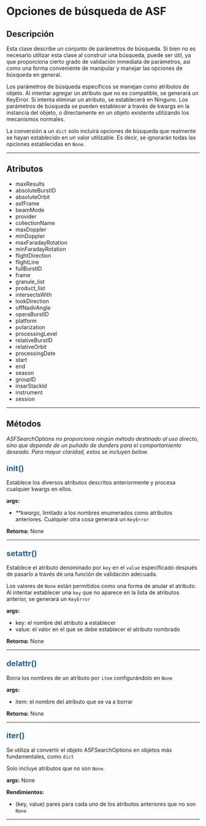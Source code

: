 # Opciones de búsqueda de ASF

## Descripción

Esta clase describe un conjunto de parámetros de búsqueda. Si bien no es necesario utilizar esta clase al construir una búsqueda, puede ser útil, ya que proporciona cierto grado de validación inmediata de parámetros, así como una forma conveniente de manipular y manejar las opciones de búsqueda en general.

Los parámetros de búsqueda específicos se manejan como atributos de objeto. Al intentar agregar un atributo que no es compatible, se generará un KeyError. Si intenta eliminar un atributo, se establecerá en Ninguno. Los parámetros de búsqueda se pueden establecer a través de kwargs en la instancia del objeto, o directamente en un objeto existente utilizando los mecanismos normales.

La conversión a un `dict` solo incluirá opciones de búsqueda que realmente se hayan establecido en un valor utilizable. Es decir, se ignorarán todas las opciones establecidas en `None`.

***

## Atributos
- maxResults
- absoluteBurstID
- absoluteOrbit
- asfFrame
- beamMode
- provider
- collectionName
- maxDoppler
- minDoppler
- maxFaradayRotation
- minFaradayRotation
- flightDirection
- flightLine
- fullBurstID
- frame
- granule_list
- product_list
- intersectsWith
- lookDirection
- offNadirAngle
- operaBurstID
- platform
- polarization
- processingLevel
- relativeBurstID
- relativeOrbit
- processingDate
- start
- end
- season
- groupID
- insarStackId
- instrument
- session

***

## Métodos

_ASFSearchOptions no proporciona ningún método destinado al uso directo, sino que depende de un puñado de dunders para el comportamiento deseado. Para mayor claridad, estos se incluyen below._

### <span style="color: #236192; font-size: 20px;" >__init__()</span>

Establece los diversos atributos descritos anteriormente y procesa cualquier kwargs en ellos.

**args:**

- _**kwargs_, limitado a los nombres enumerados como atributos anteriores. Cualquier otra cosa generará un `KeyError`

**Retorna:**
None

***

### <span style="color: #236192; font-size: 20px;">__setattr__()</span>

Establece el atributo denominado por `key` en el `value` especificado después de pasarlo a través de una función de validación adecuada.

Los valores de `None` están permitidos como una forma de anular el atributo. Al intentar establecer una `key` que no aparece en la lista de atributos anterior, se generará un `KeyError`

**args:**

- key: el nombre del atributo a establecer
- value: el valor en el que se debe establecer el atributo nombrado

**Retorna:**
None

***

### <span style="color: #236192; font-size: 20px;">__delattr__()</span>

Borra los nombres de un atributo por `item` configurándolo en `None`

**args:**

- item: el nombre del atributo que se va a borrar

**Retorna:**
None

***

### <span style="color: #236192; font-size: 20px;">__iter__()</span>

Se utiliza al convertir el objeto ASFSearchOptions en objetos más fundamentales, como `dict`

Solo incluye atributos que no son `None`.

**args:**
None

**Rendimientos:**

- (key, value) pares para cada uno de los atributos anteriores que no son `None`

***

